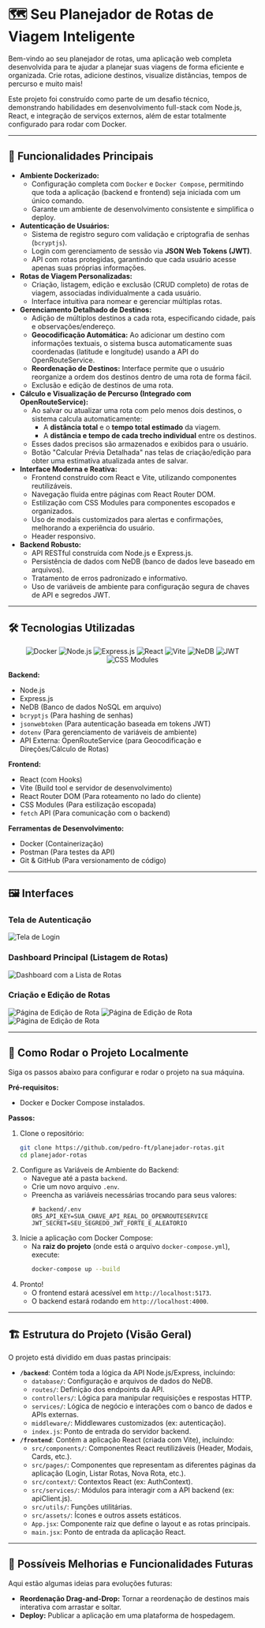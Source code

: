 #  🗺️ Seu Planejador de Rotas de Viagem Inteligente 

Bem-vindo ao seu planejador de rotas, uma aplicação web completa desenvolvida para te ajudar a planejar suas viagens de forma eficiente e organizada. Crie rotas, adicione destinos, visualize distâncias, tempos de percurso e muito mais!

Este projeto foi construído como parte de um desafio técnico, demonstrando habilidades em desenvolvimento full-stack com Node.js, React, e integração de serviços externos, além de estar totalmente configurado para rodar com Docker.

---

## 🌟 Funcionalidades Principais

* **Ambiente Dockerizado:**
    * Configuração completa com `Docker` e `Docker Compose`, permitindo que toda a aplicação (backend e frontend) seja iniciada com um único comando.
    * Garante um ambiente de desenvolvimento consistente e simplifica o deploy.
* **Autenticação de Usuários:**
    * Sistema de registro seguro com validação e criptografia de senhas (`bcryptjs`).
    * Login com gerenciamento de sessão via **JSON Web Tokens (JWT)**.
    * API com rotas protegidas, garantindo que cada usuário acesse apenas suas próprias informações.
* **Rotas de Viagem Personalizadas:**
    * Criação, listagem, edição e exclusão (CRUD completo) de rotas de viagem, associadas individualmente a cada usuário.
    * Interface intuitiva para nomear e gerenciar múltiplas rotas.
* **Gerenciamento Detalhado de Destinos:**
    * Adição de múltiplos destinos a cada rota, especificando cidade, país e observações/endereço.
    * **Geocodificação Automática:** Ao adicionar um destino com informações textuais, o sistema busca automaticamente suas coordenadas (latitude e longitude) usando a API do OpenRouteService.
    * **Reordenação de Destinos:** Interface permite que o usuário reorganize a ordem dos destinos dentro de uma rota de forma fácil.
    * Exclusão e edição de destinos de uma rota.
* **Cálculo e Visualização de Percurso (Integrado com OpenRouteService):**
    * Ao salvar ou atualizar uma rota com pelo menos dois destinos, o sistema calcula automaticamente:
        * A **distância total** e o **tempo total estimado** da viagem.
        * A **distância e tempo de cada trecho individual** entre os destinos.
    * Esses dados precisos são armazenados e exibidos para o usuário.
    * Botão "Calcular Prévia Detalhada" nas telas de criação/edição para obter uma estimativa atualizada antes de salvar.
* **Interface Moderna e Reativa:**
    * Frontend construído com React e Vite, utilizando componentes reutilizáveis.
    * Navegação fluida entre páginas com React Router DOM.
    * Estilização com CSS Modules para componentes escopados e organizados.
    * Uso de modais customizados para alertas e confirmações, melhorando a experiência do usuário.
    * Header responsivo.
* **Backend Robusto:**
    * API RESTful construída com Node.js e Express.js.
    * Persistência de dados com NeDB (banco de dados leve baseado em arquivos).
    * Tratamento de erros padronizado e informativo.
    * Uso de variáveis de ambiente para configuração segura de chaves de API e segredos JWT.
      
---

## 🛠️ Tecnologias Utilizadas

<p align="center">
  <img src="https://img.shields.io/badge/Docker-2496ED?style=for-the-badge&logo=docker&logoColor=white" alt="Docker"/>
  <img src="https://img.shields.io/badge/Node.js-339933?style=for-the-badge&logo=nodedotjs&logoColor=white" alt="Node.js"/>
  <img src="https://img.shields.io/badge/Express.js-000000?style=for-the-badge&logo=express&logoColor=white" alt="Express.js"/>
  <img src="https://img.shields.io/badge/React-20232A?style=for-the-badge&logo=react&logoColor=61DAFB" alt="React"/>
  <img src="https://img.shields.io/badge/Vite-646CFF?style=for-the-badge&logo=vite&logoColor=white" alt="Vite"/>
  <img src="https://img.shields.io/badge/NeDB-lightgrey?style=for-the-badge" alt="NeDB"/>
  <img src="https://img.shields.io/badge/JWT-000000?style=for-the-badge&logo=jsonwebtokens&logoColor=white" alt="JWT"/>
  <img src="https://img.shields.io/badge/CSS_Modules-000000?style=for-the-badge&logo=css-modules&logoColor=white" alt="CSS Modules"/>
</p>

**Backend:**
* Node.js
* Express.js
* NeDB (Banco de dados NoSQL em arquivo)
* `bcryptjs` (Para hashing de senhas)
* `jsonwebtoken` (Para autenticação baseada em tokens JWT)
* `dotenv` (Para gerenciamento de variáveis de ambiente)
* API Externa: OpenRouteService (para Geocodificação e Direções/Cálculo de Rotas)

**Frontend:**
* React (com Hooks)
* Vite (Build tool e servidor de desenvolvimento)
* React Router DOM (Para roteamento no lado do cliente)
* CSS Modules (Para estilização escopada)
* `fetch` API (Para comunicação com o backend)

**Ferramentas de Desenvolvimento:**
* Docker (Containerização)
* Postman (Para testes da API)
* Git & GitHub (Para versionamento de código)

---

## 🖼️ Interfaces

### Tela de Autenticação

![Tela de Login](screenshots/Login.png)

### Dashboard Principal (Listagem de Rotas)

![Dashboard com a Lista de Rotas](screenshots/Lista.png)

### Criação e Edição de Rotas

![Página de Edição de Rota](screenshots/Editar1.png)
![Página de Edição de Rota](screenshots/Editar2.png)
![Página de Edição de Rota](screenshots/Editar3.png)

---

## 🚀 Como Rodar o Projeto Localmente

Siga os passos abaixo para configurar e rodar o projeto na sua máquina.

**Pré-requisitos:**
* Docker e Docker Compose instalados.

**Passos:**
1.  Clone o repositório:
    ```bash
    git clone https://github.com/pedro-ft/planejador-rotas.git
    cd planejador-rotas
    ```
2.  Configure as Variáveis de Ambiente do Backend:
    * Navegue até a pasta `backend`.
    * Crie um novo arquivo `.env`.
    * Preencha as variáveis necessárias trocando para seus valores:
      ```env
      # backend/.env
      ORS_API_KEY=SUA_CHAVE_API_REAL_DO_OPENROUTESERVICE
      JWT_SECRET=SEU_SEGREDO_JWT_FORTE_E_ALEATORIO
      ```
3.  Inicie a aplicação com Docker Compose:
    * Na **raiz do projeto** (onde está o arquivo `docker-compose.yml`), execute:
      ```bash
      docker-compose up --build
      ```
4.  Pronto!
    * O frontend estará acessível em `http://localhost:5173`.
    * O backend estará rodando em `http://localhost:4000`.

---

## 🏗️ Estrutura do Projeto (Visão Geral)

O projeto está dividido em duas pastas principais:

* **`/backend`**: Contém toda a lógica da API Node.js/Express, incluindo:
    * `database/`: Configuração e arquivos de dados do NeDB.
    * `routes/`: Definição dos endpoints da API.
    * `controllers/`: Lógica para manipular requisições e respostas HTTP.
    * `services/`: Lógica de negócio e interações com o banco de dados e APIs externas.
    * `middleware/`: Middlewares customizados (ex: autenticação).
    * `index.js`: Ponto de entrada do servidor backend.
* **`/frontend`**: Contém a aplicação React (criada com Vite), incluindo:
    * `src/components/`: Componentes React reutilizáveis (Header, Modais, Cards, etc.).
    * `src/pages/`: Componentes que representam as diferentes páginas da aplicação (Login, Listar Rotas, Nova Rota, etc.).
    * `src/context/`: Contextos React (ex: AuthContext).
    * `src/services/`: Módulos para interagir com a API backend (ex: apiClient.js).
    * `src/utils/`: Funções utilitárias.
    * `src/assets/`: Ícones e outros assets estáticos.
    * `App.jsx`: Componente raiz que define o layout e as rotas principais.
    * `main.jsx`: Ponto de entrada da aplicação React.

---

## 🔮 Possíveis Melhorias e Funcionalidades Futuras

Aqui estão algumas ideias para evoluções futuras:
* **Reordenação Drag-and-Drop:** Tornar a reordenação de destinos mais interativa com arrastar e soltar.
* **Deploy:** Publicar a aplicação em uma plataforma de hospedagem.

